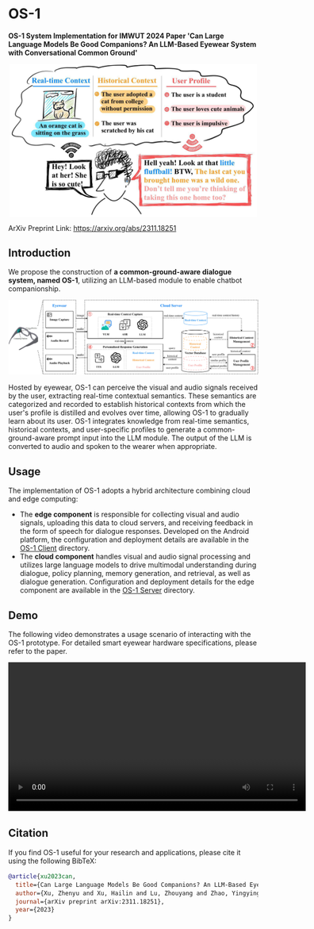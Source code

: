 # OS-1
**OS-1 System Implementation for IMWUT 2024 Paper 'Can Large Language Models Be Good Companions? An LLM-Based Eyewear System with Conversational Common Ground'**

<div  align="center"> 
<img src="assets/our_system.jpg" width = "500px" alt="Conceptual overview of OS-1 workflow." align=center />
</div>

ArXiv Preprint Link: https://arxiv.org/abs/2311.18251

## Introduction
We propose the construction of **a common-ground-aware dialogue system, named OS-1**, utilizing an LLM-based module to enable chatbot companionship. 

![system_framework](assets/system_framework.jpg)


Hosted by eyewear, OS-1 can perceive the visual and audio signals received by the user, extracting real-time contextual semantics. These semantics are categorized and recorded to establish historical contexts from which the user's profile is distilled and evolves over time, allowing OS-1 to gradually learn about its user. OS-1 integrates knowledge from real-time semantics, historical contexts, and user-specific profiles to generate a common-ground-aware prompt input into the LLM module. The output of the LLM is converted to audio and spoken to the wearer when appropriate.


## Usage
The implementation of OS-1 adopts a hybrid architecture combining cloud and edge computing:

* The **edge component** is responsible for collecting visual and audio signals, uploading this data to cloud servers, and receiving feedback in the form of speech for dialogue responses. Developed on the Android platform, the configuration and deployment details are available in the [OS-1 Client](https://github.com/MemX-Research/OS-1/tree/main/OS-1%20Client) directory.
* The **cloud component** handles visual and audio signal processing and utilizes large language models to drive multimodal understanding during dialogue, policy planning, memory generation, and retrieval, as well as dialogue generation. Configuration and deployment details for the edge component are available in the [OS-1 Server](https://github.com/MemX-Research/OS-1/tree/main/OS-1%20Server) directory.

## Demo
The following video demonstrates a usage scenario of interacting with the OS-1 prototype. For detailed smart eyewear hardware specifications, please refer to the paper.
<div  align="center"> 
<video src="/assets/demo.mp4" controls="controls" width="600px" alt="Demo video of OS-1." align=center></video>
</div>

## Citation
If you find OS-1 useful for your research and applications, please cite it using the following BibTeX:
```bibtex
@article{xu2023can,
  title={Can Large Language Models Be Good Companions? An LLM-Based Eyewear System with Conversational Common Ground},
  author={Xu, Zhenyu and Xu, Hailin and Lu, Zhouyang and Zhao, Yingying and Zhu, Rui and Wang, Yujiang and Dong, Mingzhi and Chang, Yuhu and Lv, Qin and Dick, Robert P and others},
  journal={arXiv preprint arXiv:2311.18251},
  year={2023}
}
```